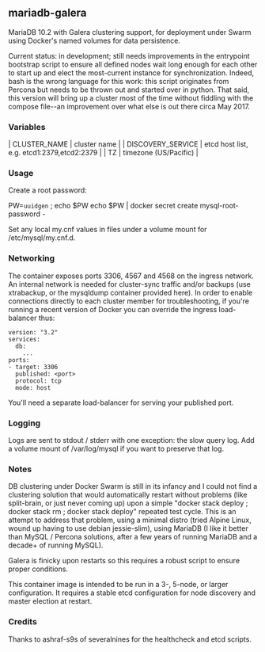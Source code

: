 ## mariadb-galera

MariaDB 10.2 with Galera clustering support, for deployment under Swarm
using Docker's named volumes for data persistence.

Current status: in development; still needs improvements in the
entrypoint bootstrap script to ensure all defined nodes wait long
enough for each other to start up and elect the most-current instance
for synchronization.  Indeed, bash is the wrong language for this
work: this script originates from Percona but needs to be thrown out
and started over in python. That said, this version will bring up a
cluster most of the time without fiddling with the compose file--an
improvement over what else is out there circa May 2017.

### Variables

|  CLUSTER_NAME | cluster name |
|  DISCOVERY_SERVICE | etcd host list, e.g. etcd1:2379,etcd2:2379 |
|  TZ | timezone (US/Pacific) |

### Usage

Create a root password:

   PW=`uuidgen` ; echo $PW
   echo $PW | docker secret create mysql-root-password -

Set any local my.cnf values in files under a volume mount for
/etc/mysql/my.cnf.d.

### Networking

The container exposes ports 3306, 4567 and 4568 on the ingress network. An
internal network is needed for cluster-sync traffic and/or backups (use
xtrabackup, or the mysqldump container provided here). In order to enable
connections directly to each cluster member for troubleshooting, if you're
running a recent version of Docker you can override the ingress
load-balancer thus:

    version: "3.2"
    services:
      db:
        ...
	ports:
	- target: 3306
	  published: <port>
	  protocol: tcp
	  mode: host

You'll need a separate load-balancer for serving your published port.

### Logging

Logs are sent to stdout / stderr with one exception: the slow query
log. Add a volume mount of /var/log/mysql if you want to preserve
that log.

### Notes
DB clustering under Docker Swarm is still in its infancy and I could
not find a clustering solution that would automatically restart
without problems (like split-brain, or just never coming up) upon a
simple "docker stack deploy ; docker stack rm ; docker stack deploy"
repeated test cycle. This is an attempt to address that problem, using
a minimal distro (tried Alpine Linux, wound up having to use debian
jessie-slim), using MariaDB (I like it better than MySQL / Percona
solutions, after a few years of running MariaDB and a decade+ of
running MySQL).

Galera is finicky upon restarts so this requires a robust script to ensure
proper conditions.

This container image is intended to be run in a 3-, 5-node, or larger configuration.
It requires a stable etcd configuration for node discovery and master election at
restart.

### Credits

Thanks to ashraf-s9s of severalnines for the healthcheck and etcd scripts.

